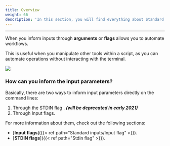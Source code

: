 ```yaml
---
title: Overview
weight: 66
description: 'In this section, you will find everything about Standard Inputs.'
---
```


---

When you inform inputs through **arguments** or **flags** allows you to automate workflows. 

This is useful when you manipulate other tools within a script, as you can automate operations without interacting with the terminal.

![](/shared/standard-inputs.png)


### **How can you inform the input parameters?**
Basically, there are two ways to inform input parameters directly on the command lines:

1. Through the STDIN flag . _**(will be deprecated in early 2021)**_
2. Through Input flags.

For more information about them, check out the following sections: 
- [**Input flags**]({{< ref path="Standard inputs/Input flag" >}}).
- [**STDIN flags**]({{< ref path="Stdin flag" >}}).
